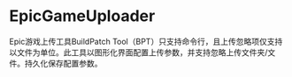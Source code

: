 # EpicGameUploader

Epic游戏上传工具BuildPatch Tool（BPT）只支持命令行，且上传忽略项仅支持以文件为单位。此工具以图形化界面配置上传参数，并支持忽略上传文件夹/文件。持久化保存配置参数。
